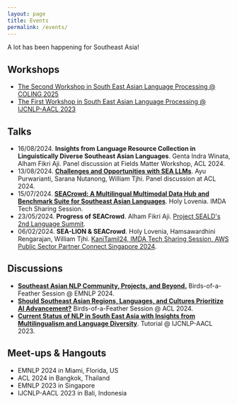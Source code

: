 ```yaml
---
layout: page
title: Events
permalink: /events/
---
```


A lot has been happening for Southeast Asia!

## Workshops

- [The Second Workshop in South East Asian Language Processing @ COLING 2025](https://sealp-workshop.github.io/)
- [The First Workshop in South East Asian Language Processing @ IJCNLP-AACL 2023](https://aclanthology.org/volumes/2023.sealp-1/)

## Talks

- 16/08/2024. **Insights from Language Resource Collection in Linguistically Diverse Southeast Asian Languages**. Genta Indra Winata, Alham Fikri Aji. Panel discussion at Fields Matter Workshop, ACL 2024.
- 13/08/2024. [**Challenges and Opportunities with SEA LLMs**](https://underline.io/events/466/sessions?eventSessionId=18202&searchGroup=lecture). Ayu Purwarianti, Sarana Nutanong, William Tjhi. Panel discussion at ACL 2024.
- 15/07/2024. [**SEACrowd: A Multilingual Multimodal Data Hub and Benchmark Suite for Southeast Asian Languages**](https://docs.google.com/presentation/d/1SHw8dFyl2SO06rW0TVwP3qTcXfhcuIChgseePd1js4Y/pub?start=false&loop=false&delayms=3000). Holy Lovenia. IMDA Tech Sharing Session. <a href="https://huggingface.co/SEACrowd" class="btn btn-primary" target="_blank"><i class="fa-brands fa-youtube"></i></a>
- 23/05/2024. **Progress of SEACrowd**. Alham Fikri Aji. [Project SEALD's 2nd Language Summit](https://connect.aisingapore.org/2024/06/building-a-more-inclusive-ai-future-together-in-southeast-asia/).
- 06/02/2024. **SEA-LION & SEACrowd**. Holy Lovenia, Hamsawardhini Rengarajan, William Tjhi. [KaniTamil24, IMDA Tech Sharing Session, AWS Public Sector Partner Connect Singapore 2024](https://holylovenia.github.io/news/sealion_seacrowd_talks/).

## Discussions

- [**Southeast Asian NLP Community, Projects, and Beyond.**](https://docs.google.com/presentation/d/e/2PACX-1vT9msXO7omrZw1ewOKUOM_V9UTuVlzskOn8dC2qzhY7vu52k6FKASXmUtgD8zbvtfWf2V9T5BlNkusE/pub?start=false&loop=false&delayms=3000) Birds-of-a-Feather Session @ EMNLP 2024.
- [**Should Southeast Asian Regions, Languages, and Cultures Prioritize AI Advancement?**](https://docs.google.com/presentation/d/1FkrnvXCMzyAtfXsXpvmgsg6tkF3QP6rwW4m9eoK1iNg/pub?start=false&loop=false&delayms=3000) Birds-of-a-Feather Session @ ACL 2024.
- [**Current Status of NLP in South East Asia with Insights from Multilingualism and Language Diversity**](https://aclanthology.org/2023.ijcnlp-tutorials.2/). Tutorial @ IJCNLP-AACL 2023.

## Meet-ups & Hangouts
- EMNLP 2024 in Miami, Florida, US
- ACL 2024 in Bangkok, Thailand
- EMNLP 2023 in Singapore
- IJCNLP-AACL 2023 in Bali, Indonesia
